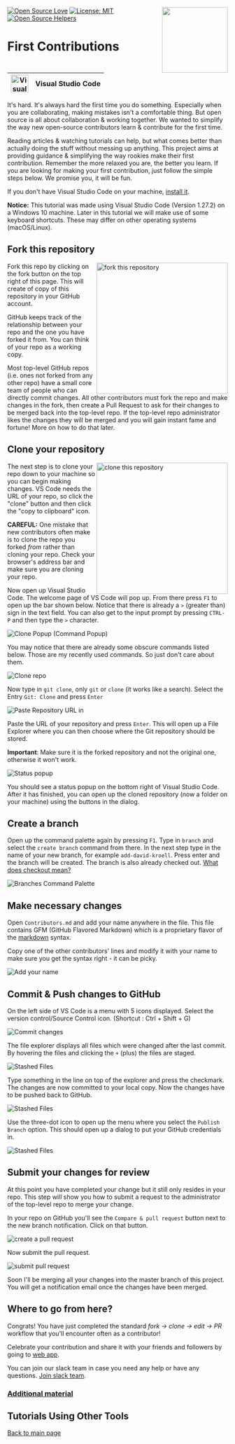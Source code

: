 [![Open Source Love](https://badges.frapsoft.com/os/v1/open-source.svg?v=103)](https://github.com/ellerbrock/open-source-badges/)
[<img align="right" width="150" src="https://firstcontributions.github.io/assets/Readme/join-slack-team.png">](https://join.slack.com/t/firstcontributors/shared_invite/enQtNjkxNzQwNzA2MTMwLTVhMWJjNjg2ODRlNWZhNjIzYjgwNDIyZWYwZjhjYTQ4OTBjMWM0MmFhZDUxNzBiYzczMGNiYzcxNjkzZDZlMDM)
[![License: MIT](https://img.shields.io/badge/License-MIT-green.svg)](https://opensource.org/licenses/MIT)
[![Open Source Helpers](https://www.codetriage.com/roshanjossey/first-contributions/badges/users.svg)](https://www.codetriage.com/roshanjossey/first-contributions)

# First Contributions

| <img alt="Visual Studio Code" src="https://upload.wikimedia.org/wikipedia/commons/2/2d/Visual_Studio_Code_1.18_icon.svg" width="40"> | Visual Studio Code |
| ------------------------------------------------------------------------------------------------------------------------------------ | ------------------ |


It's hard. It's always hard the first time you do something. Especially when you
are collaborating, making mistakes isn't a comfortable thing. But open source is
all about collaboration & working together. We wanted to simplify the way new
open-source contributors learn & contribute for the first time.

Reading articles & watching tutorials can help, but what comes better than
actually doing the stuff without messing up anything. This project aims at
providing guidance & simplifying the way rookies make their first contribution.
Remember the more relaxed you are, the better you learn. If you are looking for
making your first contribution, just follow the simple steps below. We promise
you, it will be fun.

If you don't have Visual Studio Code on your machine,
[install it](https://code.visualstudio.com/download).

**Notice:** This tutorial was made using Visual Studio Code (Version 1.27.2) on
a Windows 10 machine. Later in this tutorial we will make use of some keyboard
shortcuts. These may differ on other operating systems (macOS/Linux).

## Fork this repository

<img align="right" width="300" src="https://firstcontributions.github.io/assets/Readme/fork.png" alt="fork this repository" />

Fork this repo by clicking on the fork button on the top right of this page.
This will create of copy of this repository in your GitHub account.

GitHub keeps track of the relationship between your repo and the one you have
forked it from. You can think of your repo as a working copy.

Most top-level GitHub repos (i.e. ones not forked from any other repo) have a
small core team of people who can directly commit changes. All other
contributors must fork the repo and make changes in the fork, then create a Pull
Request to ask for their changes to be merged back into the top-level repo. If
the top-level repo administrator likes the changes they will be merged and you
will gain instant fame and fortune! More on how to do that later.

## Clone your repository

<img align="right" width="300" src="https://firstcontributions.github.io/assets/Readme/clone.png" alt="clone this repository" />

The next step is to clone your repo down to your machine so you can begin making
changes. VS Code needs the URL of your repo, so click the "clone" button and
then click the "copy to clipboard" icon.

**CAREFUL:** One mistake that new contributors often make is to clone the repo
you forked _from_ rather than cloning your repo. Check your browser's address
bar and make sure you are cloning your repo.

Now open up Visual Studio Code. The welcome page of VS Code will pop up. From
there press `F1` to open up the bar shown below. Notice that there is already a
`>` (greater than) sign in the text field. You can also get to the input prompt
by pressing `CTRL-P` and then type the `>` character.

<img src="https://firstcontributions.github.io/assets/gui-tool-tutorials/github-windows-vs-code-tutorial/vscode-2018-08-clone.png" alt="Clone Popup (Command Popup)" />

You may notice that there are already some obscure commands listed below. Those
are my recently used commands. So just don't care about them.

<img src="https://firstcontributions.github.io/assets/gui-tool-tutorials/github-windows-vs-code-tutorial/vscode-2018-08-clone1.png" alt="Clone repo" />

Now type in `git clone`, only `git` or `clone` (it works like a search). Select
the Entry `Git: Clone` and press `Enter`

<img src="https://firstcontributions.github.io/assets/gui-tool-tutorials/github-windows-vs-code-tutorial/vscode-2018-08-clone2.png" alt="Paste Repository URL in" />

Paste the URL of your repository and press `Enter`. This will open up a File
Explorer where you can then choose where the Git repository should be stored.

**Important**: Make sure it is the forked repository and not the original one,
otherwise it won't work.

<img src="https://firstcontributions.github.io/assets/gui-tool-tutorials/github-windows-vs-code-tutorial/vscode-2018-08-clone3.png" alt="Status popup" />

You should see a status popup on the bottom right of Visual Studio Code. After
it has finished, you can open up the cloned repository (now a folder on your
machine) using the buttons in the dialog.

## Create a branch

Open up the command palette again by pressing `F1`. Type in `branch` and select
the `create branch` command from there. In the next step type in the name of
your new branch, for example `add-david-kroell`. Press enter and the branch will
be created. The branch is also already checked out.
[What does checkout mean?](https://www.git-scm.com/docs/git-checkout)

<img src="https://firstcontributions.github.io/assets/gui-tool-tutorials/github-windows-vs-code-tutorial/vscode-2018-08-branch.png" alt="Branches Command Palette" />

## Make necessary changes

Open `Contributors.md` and add your name anywhere in the file. This file
contains GFM (GitHub Flavored Markdown) which is a proprietary flavor of the
<a href="https://en.wikipedia.org/wiki/Markdown">markdown</a> syntax.

Copy one of the other contributors&apos; lines and modify it with your name to
make sure you get the syntax right - it can be picky.

<img src="https://firstcontributions.github.io/assets/gui-tool-tutorials/github-windows-vs-code-tutorial/vscode-2018-08-changes.png" alt="Add your name" />

## Commit & Push changes to GitHub

On the left side of VS Code is a menu with 5 icons displayed. Select the version
control/Source Control icon. (Shortcut : Ctrl + Shift + G)

<img src="https://firstcontributions.github.io/assets/gui-tool-tutorials/github-windows-vs-code-tutorial/vscode-2018-08-commit.png" alt="Commit changes" />

The file explorer displays all files which were changed after the last commit.
By hovering the files and clicking the `+` (plus) the files are staged.

<img src="https://firstcontributions.github.io/assets/gui-tool-tutorials/github-windows-vs-code-tutorial/vscode-2018-08-commit1.png" alt="Stashed Files">

Type something in the line on top of the explorer and press the checkmark. The
changes are now committed to your local copy. Now the changes have to be pushed
back to GitHub.

<img src="https://firstcontributions.github.io/assets/gui-tool-tutorials/github-windows-vs-code-tutorial/vscode-2018-08-push.png" alt="Stashed Files">

Use the three-dot icon to open up the menu where you select the `Publish Branch`
option. This should open up a dialog to put your GitHub credentials in.

<img src="https://firstcontributions.github.io/assets/gui-tool-tutorials/github-windows-vs-code-tutorial/vscode-2018-08-gh-auth.png" alt="Stashed Files">

## Submit your changes for review

At this point you have completed your change but it still only resides in your
repo. This step will show you how to submit a request to the administrator of
the top-level repo to merge your change.

In your repo on GitHub you'll see the `Compare & pull request` button next to
the new branch notification. Click on that button.

<img src="https://firstcontributions.github.io/assets/Readme/compare-and-pull.png" alt="create a pull request" />

Now submit the pull request.

<img src="https://firstcontributions.github.io/assets/Readme/submit-pull-request.png" alt="submit pull request" />

Soon I'll be merging all your changes into the master branch of this project.
You will get a notification email once the changes have been merged.

## Where to go from here?

Congrats! You have just completed the standard _fork -> clone -> edit -> PR_
workflow that you'll encounter often as a contributor!

Celebrate your contribution and share it with your friends and followers by
going to [web app](https://firstcontributions.github.io#social-share).

You can join our slack team in case you need any help or have any questions.
[Join slack team](https://join.slack.com/t/firstcontributors/shared_invite/enQtMzE1MTYwNzI3ODQ0LTZiMDA2OGI2NTYyNjM1MTFiNTc4YTRhZTg4OWZjMzA0ZWZmY2UxYzVkMzI1ZmVmOWI4ODdkZWQwNTM2NDVmNjY).

### [Additional material](../additional-material/git_workflow_scenarios/additional-material.md)

## Tutorials Using Other Tools

[Back to main page](https://github.com/firstcontributions/first-contributions#tutorials-using-other-tools)
